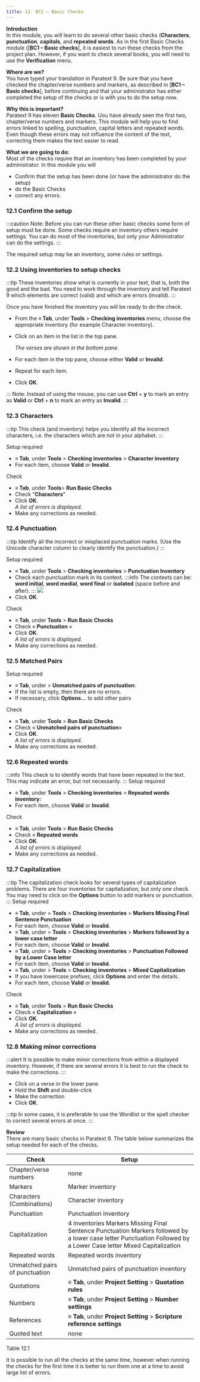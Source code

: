```yaml
---
title: 12. BC2 – Basic Checks
---
```

**Introduction**  
In this module, you will learn to do several other basic checks (**Characters**, **punctuation**, **capitals**, and **repeated words**. As in the first Basic Checks module ([**BC1 – Basic checks**], it is easiest to run these checks from the project plan. However, if you want to check several books, you will need to use the **Verification** menu.

**Where are we?**  
You have typed your translation in Paratext 9. Be sure that you have checked the chapter/verse numbers and markers, as described in [**BC1 – Basic checks**], before continuing and that your administrator has either completed the setup of the checks or is with you to do the setup now.

**Why this is important?**  
Paratext 9 has eleven **Basic Checks**. Uou have already seen the first two, chapter/verse numbers and markers. This module will help you to find errors linked to spelling, punctuation, capital letters and repeated words. Even though these errors may not influence the content of the text, correcting them makes the text easier to read.

**What we are going to do:**  
Most of the checks require that an inventory has been completed by your administrator. In this module you will

-   Confirm that the setup has been done (or have the administrator do the setup)
-   do the Basic Checks
-   correct any errors.

### 12.1 Confirm the setup
:::caution
Note: Before you can run these other basic checks some form of setup must be done. Some checks require an inventory others require settings. You can do most of the inventories, but only your Administrator can do the settings.
:::

The required setup may be an inventory, some rules or settings.

### 12.2 Using inventories to setup checks
:::tip
These inventories show what is currently in your text, that is, both the good and the bad. You need to work through the inventory and tell Paratext 9 which elements are correct (valid) and which are errors (invalid).
:::

Once you have finished the inventory you will be ready to do the check.

-   From the **≡ Tab**, under **Tools** \> **Checking inventories** menu, choose the appropriate inventory (for example Character inventory).
-   Click on an item in the list in the top pane.

    *The verses are shown in the bottom pane.*

-   For each item in the top pane, choose either **Valid** or **Invalid**.
-   Repeat for each item.
-   Click **OK**.

:::
Note: Instead of using the mouse, you can use **Ctrl** + **y** to mark an entry as **Valid** or **Ctrl** + **n** to mark an entry as **Invalid**.
:::

### 12.3 Characters
:::tip
This check (and inventory) helps you identify all the incorrect characters, i.e. the characters which are not in your alphabet.
:::

Setup required  
-   **≡ Tab**, under **Tools** \> **Checking inventories** \> **Character inventory**
-   For each item, choose **Valid** or **Invalid**.

Check  
-   **≡ Tab**, under **Tools**\> **Run Basic Checks**
-   Check "**Characters**"
-   Click **OK**.  
    *A list of errors is displayed.*
-   Make any corrections as needed.

### 12.4 Punctuation
:::tip
Identify all the incorrect or misplaced punctuation marks. (Use the Unicode character column to clearly identify the punctuation.)
:::

Setup required  
-   **≡ Tab**, under **Tools** \> **Checking inventories** \> **Punctuation Inventory**
-   Check each punctuation mark in its context.
:::info
The contexts can be: **word initial**, **word medial**, **word final** or **isolated** (space before and after).
:::
    ![](../media/1c4d9844e10ce6e7e195d7d66cd35172.png)
-   Click **OK**.

Check  
-   **≡ Tab**, under **Tools** \> **Run Basic Checks**
-   Check « **Punctuation** »
-   Click **OK**.  
    *A list of errors is displayed.*
-   Make any corrections as needed.

### 12.5 Matched Pairs
Setup required  
-   **≡ Tab**, under \> **Unmatched pairs of punctuation**:
-   If the list is empty, then there are no errors.
-   If necessary, click **Options...** to add other pairs

Check  
-   **≡ Tab**, under **Tools** \> **Run Basic Checks**
-   Check « **Unmatched pairs of punctuation**»
-   Click **OK**.  
    *A list of errors is displayed.*
-   Make any corrections as needed.

### 12.6 Repeated words
:::info
This check is to identify words that have been repeated in the text. This may indicate an error, but not necessarily.
:::
Setup required  
-   **≡ Tab**, under **Tools** \> **Checking inventories** \> **Repeated words inventory:**
-   For each item, choose **Valid** or **Invalid**.

Check  
-   **≡ Tab**, under **Tools** \> **Run Basic Checks**
-   Check « **Repeated words**
-   Click **OK**.  
    *A list of errors is displayed.*
 -   Make any corrections as needed.

### 12.7 Capitalization
:::tip
The capitalization check looks for several types of capitalization problems. There are four inventories for capitalization, but only one check. You may need to click on the **Options** button to add markers or punctuation.
:::
Setup required  
-   **≡ Tab**, under \> **Tools** > **Checking inventories** > **Markers Missing Final Sentence Punctuation**
-   For each item, choose **Valid** or **Invalid**.
-   **≡ Tab**, under \> **Tools** > **Checking inventories** > **Markers followed by a lower case letter**
-   For each item, choose **Valid** or **Invalid**.
-   **≡ Tab**, under \> **Tools** > **Checking inventories** > **Punctuation Followed by a Lower Case letter**
-   For each item, choose **Valid** or **Invalid**.
-   **≡ Tab**, under \> **Tools** > **Checking inventories** > **Mixed Capitalization**
-   If you have lowercase prefixes, click **Options** and enter the details.
-   For each item, choose **Valid** or **Invalid**.

Check  
-   **≡ Tab**, under **Tools** \> **Run Basic Checks**
-   Check « **Capitalization** »
-   Click **OK**.  
    *A list of errors is displayed.*
-   Make any corrections as needed.

### 12.8 Making minor corrections
:::alert
It is possible to make minor corrections from within a displayed inventory. However, if there are several errors it is best to run the check to make the corrections.
:::
-   Click on a verse in the lower pane
-   Hold the **Shift** and double-click
-   Make the correction
-   Click **OK**.

:::tip
In some cases, it is preferable to use the Wordlist or the spell checker to correct several errors at once.
:::

**Review**  
There are many basic checks in Paratext 9. The table below summarizes the setup needed for each of the checks.

| **Check**                      | **Setup**                                                                                                                                                         |
|--------------------------------|-------------------------------------------------------------------------------------------------------------------------------------------------------------------|
| Chapter/verse numbers          | none                                                                                                                                                              |
| Markers                        | Marker inventory                                                                                                                                                  |
| Characters (Combinations)      | Character inventory                                                                                                                                               |
| Punctuation                    | Punctuation inventory                                                                                                                                             |
| Capitalization                 | 4 inventories Markers Missing Final Sentence Punctuation Markers followed by a lower case letter Punctuation Followed by a Lower Case letter Mixed Capitalization |
| Repeated words                 | Repeated words inventory                                                                                                                                          |
| Unmatched pairs of punctuation | Unmatched pairs of punctuation inventory                                                                                                                          |
| Quotations                     | **≡ Tab**, under **Project Setting** \> **Quotation rules**                                                                                                       |
| Numbers                        | **≡ Tab**, under **Project Setting** \> **Number settings**                                                                                                       |
| References                     | **≡ Tab**, under **Project Setting** \> **Scripture reference settings**                                                                                          |
| Quoted text                    | none                                                                                                                                                              |

Table 12.1

It is possible to run all the checks at the same time, however when running the checks for the first time it is better to run them one at a time to avoid large list of errors.

